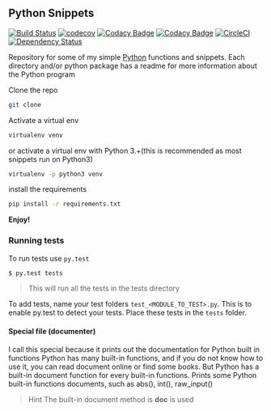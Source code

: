 ## Python Snippets

[![Build Status](https://travis-ci.org/BrianLusina/Python_Snippets.svg?branch=master)](https://travis-ci.org/BrianLusina/Python_Snippets)
[![codecov](https://codecov.io/gh/BrianLusina/Python_Snippets/branch/master/graph/badge.svg)](https://codecov.io/gh/BrianLusina/Python_Snippets)
[![Codacy Badge](https://api.codacy.com/project/badge/Grade/11cfc8e125c54bdb833fe19ed9ddad72)](https://www.codacy.com/app/BrianLusina/Python_Snippets?utm_source=github.com&amp;utm_medium=referral&amp;utm_content=BrianLusina/Python_Snippets&amp;utm_campaign=Badge_Grade)
[![Codacy Badge](https://api.codacy.com/project/badge/Coverage/11cfc8e125c54bdb833fe19ed9ddad72)](https://www.codacy.com/app/BrianLusina/Python_Snippets?utm_source=github.com&utm_medium=referral&utm_content=BrianLusina/Python_Snippets&utm_campaign=Badge_Coverage)
[![CircleCI](https://circleci.com/gh/BrianLusina/Python_Snippets.svg?style=svg)](https://circleci.com/gh/BrianLusina/Python_Snippets)
[![Dependency Status](https://gemnasium.com/badges/github.com/BrianLusina/Python_Snippets.svg)](https://gemnasium.com/github.com/BrianLusina/Python_Snippets)

Repository for some of my simple [Python](https://www.python.org/ "Python") functions and snippets.
Each directory and/or python package has a readme for more information about the Python program

Clone the repo

``` sh
git clone 

```

Activate a virtual env

``` sh
virtualenv venv
```

or activate a virtual env with Python 3.+(this is recommended as most snippets run on Python3)

``` sh
virtualenv -p python3 venv
```

install the requirements

``` sh
pip install -r requirements.txt
```

**Enjoy!**

### Running tests

To run tests use `py.test`

``` sh
$ py.test tests
```
> This will run all the tests in the tests directory

To add tests, name your test folders `test_<MODULE_TO_TEST>.py`. This is to enable py.test to detect your tests.
Place these tests in the `tests` folder.

#### Special file (documenter)

I call this special because it prints out the documentation for Python built in functions
Python has many built-in functions, and if you do not know how to use it, you can read document online or find some books. But Python has a built-in document function for every built-in functions.
Prints some Python built-in functions documents, such as abs(), int(), raw_input()

> Hint
The built-in document method is __doc__ is used
